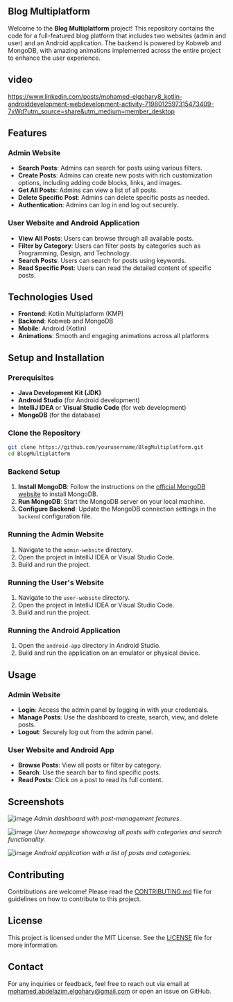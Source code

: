 ## Blog Multiplatform

Welcome to the **Blog Multiplatform** project! This repository contains the code for a full-featured blog platform that includes two websites (admin and user) and an Android application. The backend is powered by Kobweb and MongoDB, with amazing animations implemented across the entire project to enhance the user experience.

## video
https://www.linkedin.com/posts/mohamed-elgohary8_kotlin-androiddevelopment-webdevelopment-activity-7198012597315473409-7xWd?utm_source=share&utm_medium=member_desktop


## Features

### Admin Website
- **Search Posts**: Admins can search for posts using various filters.
- **Create Posts**: Admins can create new posts with rich customization options, including adding code blocks, links, and images.
- **Get All Posts**: Admins can view a list of all posts.
- **Delete Specific Post**: Admins can delete specific posts as needed.
- **Authentication**: Admins can log in and log out securely.

### User Website and Android Application
- **View All Posts**: Users can browse through all available posts.
- **Filter by Category**: Users can filter posts by categories such as Programming, Design, and Technology.
- **Search Posts**: Users can search for posts using keywords.
- **Read Specific Post**: Users can read the detailed content of specific posts.

## Technologies Used
- **Frontend**: Kotlin Multiplatform (KMP)
- **Backend**: Kobweb and MongoDB
- **Mobile**: Android (Kotlin)
- **Animations**: Smooth and engaging animations across all platforms

## Setup and Installation

### Prerequisites
- **Java Development Kit (JDK)**
- **Android Studio** (for Android development)
- **IntelliJ IDEA** or **Visual Studio Code** (for web development)
- **MongoDB** (for the database)

### Clone the Repository
```bash
git clone https://github.com/yourusername/BlogMultiplatform.git
cd BlogMultiplatform
```

### Backend Setup
1. **Install MongoDB**: Follow the instructions on the [official MongoDB website](https://www.mongodb.com/try/download/community) to install MongoDB.
2. **Run MongoDB**: Start the MongoDB server on your local machine.
3. **Configure Backend**: Update the MongoDB connection settings in the `backend` configuration file.

### Running the Admin Website
1. Navigate to the `admin-website` directory.
2. Open the project in IntelliJ IDEA or Visual Studio Code.
3. Build and run the project.

### Running the User's Website
1. Navigate to the `user-website` directory.
2. Open the project in IntelliJ IDEA or Visual Studio Code.
3. Build and run the project.

### Running the Android Application
1. Open the `android-app` directory in Android Studio.
2. Build and run the application on an emulator or physical device.

## Usage

### Admin Website
- **Login**: Access the admin panel by logging in with your credentials.
- **Manage Posts**: Use the dashboard to create, search, view, and delete posts.
- **Logout**: Securely log out from the admin panel.

### User Website and Android App
- **Browse Posts**: View all posts or filter by category.
- **Search**: Use the search bar to find specific posts.
- **Read Posts**: Click on a post to read its full content.

## Screenshots

![image](https://github.com/MohamedElgohary88/my-potrfolio/assets/87489620/c90e20c8-aa00-48d5-83f8-d72f04f42255)
*Admin dashboard with post-management features.*

![image](https://github.com/MohamedElgohary88/my-potrfolio/assets/87489620/cba29716-36eb-42ed-8f37-75fc3685c592)
*User homepage showcasing all posts with categories and search functionality.*

![image](https://github.com/MohamedElgohary88/my-potrfolio/assets/87489620/db6ce184-fddf-43f9-926e-ef787e25e89e)
*Android application with a list of posts and categories.*

## Contributing

Contributions are welcome! Please read the [CONTRIBUTING.md](CONTRIBUTING.md) file for guidelines on how to contribute to this project.

## License

This project is licensed under the MIT License. See the [LICENSE](LICENSE) file for more information.

## Contact

For any inquiries or feedback, feel free to reach out via email at mohamed.abdelazim.elgohary@gmail.com or open an issue on GitHub.
```
